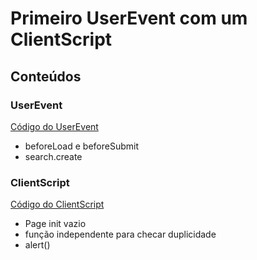 # Primeiro UserEvent com um ClientScript

## Conteúdos

### UserEvent
[Código do UserEvent](./Ex2_UserEvent.js)
* beforeLoad e beforeSubmit
* search.create

### ClientScript
[Código do ClientScript](./Ex2_ClientScript.js)
* Page init vazio
* função independente para checar duplicidade
* alert()
